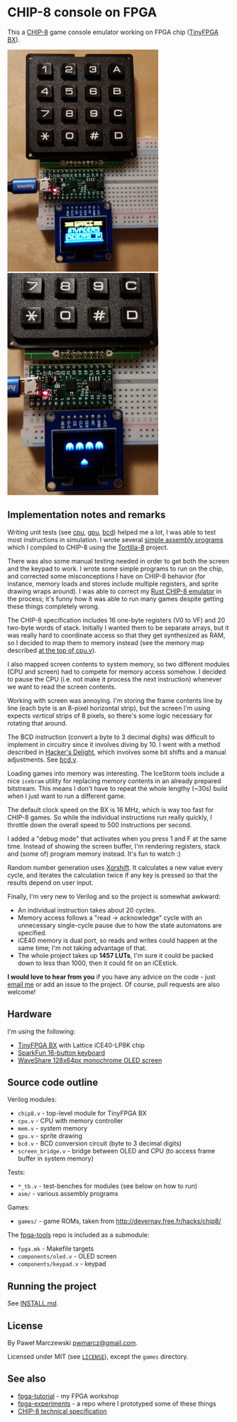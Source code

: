 # CHIP-8 console on FPGA

This a [CHIP-8](https://en.wikipedia.org/wiki/CHIP-8) game console emulator
working on FPGA chip ([TinyFPGA BX](https://www.crowdsupply.com/tinyfpga/tinyfpga-bx)).

![invaders](img/invaders-small.jpg)
![invaders2-small](img/invaders2-small.jpg)

## Implementation notes and remarks

Writing unit tests (see [cpu](cpu_tb.v), [gpu](gpu_tb.v), [bcd](bcd_tb.v)) helped me
a lot, I was able to test most instructions in simulation. I wrote several
[simple assembly programs](asm/) which I compiled to CHIP-8 using the
[Tortilla-8](https://github.com/aanunez/tortilla8) project.

There was also some manual testing needed in order to get both the screen and
the keypad to work. I wrote some simple programs to run on the chip, and
corrected some misconceptions I have on CHIP-8 behavior (for instance, memory
loads and stores include multiple registers, and sprite drawing wraps
around). I was able to correct my [Rust CHIP-8
emulator](https://github.com/pwmarcz/chiprs) in the process; it's funny how it
was able to run many games despite getting these things completely wrong.

The CHIP-8 specification includes 16 one-byte registers (V0 to VF) and 20
two-byte words of stack. Initially I wanted them to be separate arrays, but it
was really hard to coordinate access so that they get synthesized as RAM, so I
decided to map them to memory instead (see the memory map described [at the top
of cpu.v](cpu.v)).

I also mapped screen contents to system memory, so two different modules (CPU and
screen) had to compete for memory access somehow. I decided to pause the CPU
(i.e. not make it process the next instruction) whenever we want to read the
screen contents.

Working with screen was annoying. I'm storing the frame contents line by line
(each byte is an 8-pixel horizontal strip), but the screen I'm using expects
*vertical* strips of 8 pixels, so there's some logic necessary for rotating that
around.

The BCD instruction (convert a byte to 3 decimal digits) was difficult to
implement in circuitry since it involves diving by 10. I went with a method
described in [Hacker's Delight](http://www.hackersdelight.org/divcMore.pdf),
which involves some bit shifts and a manual adjustments. See [bcd.v](bcd.v).

Loading games into memory was interesting. The IceStorm tools include a nice
`icebram` utility for replacing memory contents in an already prepared
bitstream. This means I don't have to repeat the whole lengthy (~30s) build
when I just want to run a different game.

The default clock speed on the BX is 16 MHz, which is way too fast for CHIP-8
games. So while the individual instructions run really quickly, I throttle
down the overall speed to 500 instructions per second.

I added a "debug mode" that activates when you press 1 and F at the same
time. Instead of showing the screen buffer, I'm rendering registers, stack and
(some of) program memory instead. It's fun to watch :)

Random number generation uses
[Xorshift](https://en.wikipedia.org/wiki/Xorshift). It calculates a new value
every cycle, and iterates the calculation twice if any key is pressed so that
the results depend on user input.

Finally, I'm very new to Verilog and so the project is somewhat awkward:

* An individual instruction takes about 20 cycles.
* Memory access follows a "read -> acknowledge" cycle with an unnecessary
  single-cycle pause due to how the state automatons are specified.
* iCE40 memory is dual port, so reads and writes could happen at the same time;
  I'm not taking advantage of that.
* The whole project takes up **1457 LUTs**, I'm sure it could be packed down to
  less than 1000, then it could fit on an iCEstick.

**I would love to hear from you** if you have any advice on the code - just
[email me](mailto:pwmarcz@gmail.com) or add an issue to the project. Of course,
pull requests are also welcome!

## Hardware

I'm using the following:

* [TinyFPGA BX](https://www.crowdsupply.com/tinyfpga/tinyfpga-bx) with Lattice iCE40-LP8K chip
* [SparkFun 16-button keyboard](https://www.sparkfun.com/products/14881)
* [WaveShare 128x64px monochrome OLED screen](https://www.waveshare.com/0.96inch-oled-b.htm)

## Source code outline

Verilog modules:

* `chip8.v` - top-level module for TinyFPGA BX
* `cpu.v` - CPU with memory controller
* `mem.v` - system memory
* `gpu.v` - sprite drawing
* `bcd.v` - BCD conversion circuit (byte to 3 decimal digits)
* `screen_bridge.v` - bridge between OLED and CPU (to access frame buffer in
  system memory)

Tests:

* `*_tb.v` - test-benches for modules (see below on how to run)
* `asm/` - various assembly programs

Games:

* `games/` - game ROMs, taken from http://devernay.free.fr/hacks/chip8/

The [fpga-tools](https://github.com/pwmarcz/fpga-tools/) repo is included as a
submodule:
* `fpga.mk` - Makefile targets
* `components/oled.v` - OLED screen
* `components/keypad.v` - keypad

## Running the project

See [INSTALL.md](INSTALL.md).

## License

By Paweł Marczewski <pwmarcz@gmail.com>.

Licensed under MIT (see [`LICENSE`](LICENSE)), except the `games` directory.

## See also

* [fpga-tutorial](https://github.com/pwmarcz/fpga-tutorial) - my FPGA workshop
* [fpga-experiments](https://github.com/pwmarcz/fpga-experiments) - a repo where I prototyped some of these things
* [CHIP-8 technical specification](http://devernay.free.fr/hacks/chip8/C8TECH10.HTM)
